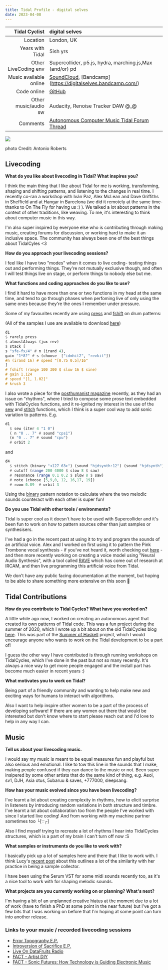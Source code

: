 ```yaml
---
title: Tidal Profile - digital selves
date: 2023-04-08
---
```


|          Tidal Cyclist | digital selves                                               |
| ---------------------: | :----------------------------------------------------------- |
|               Location | London, UK                                                   |
|       Years with Tidal | 5ish yrs                                                     |
|   Other LiveCoding env | Supercollider, p5.js, hydra, marching.js,Max (and/or) pd     |
| Music available online | [SoundCloud](https://soundcloud.com/digitalselves), [Bandcamp] (https://digitalselves.bandcamp.com/) |
|            Code online | [GitHub](https://github.com/lwlsn)                           |
|   Other music/audio sw | Audacity, Renoise Tracker DAW @_@                            |
|               Comments | [Autonomous Computer Music Tidal Forum Thread](https://club.tidalcycles.org/t/autonomous-tidal-code-generation/1064/2) |

![](https://www.flickr.com/photos/hellocatfood/49626800896/)

photo Credit: Antonio Roberts

## Livecoding  

**What do you like about livecoding in Tidal? What inspires you?**   

I think the main thing that I like about Tidal for me is working, transforming, shaping and shifting patterns, and listening to the changes in real time. I recently co-ran a workshop with Iván Paz, Alex McLean and Dave Griffiths in Sheffield and at Hangar in Barcelona (we did it remotely at the same time- thanks to On The Fly for having us :) ). We talked a lot about patterns in the context of other traditions, like weaving. To me, it's interesting to think about computer music in this way. 

I'm also super inspired by everyone else who is contributing through making music, creating forums for discussion, or working hard to make it an inclusive space. The community has always been one of the best things about TidalCyles <3

**How do you approach your livecoding sessions?**  

I feel like I have two "modes" when it comes to live coding- testing things out and performing things. They're not mutually exclusive though, and often I will test things live on stage, or perform things to nobody else but me. 

**What functions and coding approaches do you like to use?**  

I find it hard to have more than one or two functions in my head at the same time, and tend to go through phases when perfoming live of only using the same ones because they're the ones I remember under pressure. 

Some of my favourites recently are using [press](https://tidalcycles.org/docs/reference/time/#press) and [fshift](https://tidalcycles.org/docs/reference/audio_effects/#frequency-shifter) on drum patterns:  

(All of the samples I use are available to download [here](https://github.com/lwlsn/Misc_Samples))

```haskell
d1
$ rarely press
$ almostAlways (jux rev)
$ stack [
s "sfe-fx/4" # n (irand 4),
gain "1*8?" # s (choose  ["idmhit2", "revkit"])
#n (irand 16) # speed "[0.75 0.5]/16"
]
# fshift (range 100 300 $ slow 16 $ sine)
# gain 1.124
# speed "[1, 1.02]"
# krush 3

```

I also wrote a piece for the [posthumanist magazine](https://theposthumanist.com/) recently, as they had an issue on "rhythms", where I tried to compose some prose text embedded with TidalCycles functions, and it re-ignited my interest in the use of the [sew](https://tidalcycles.org/docs/reference/conditions/#sew) and [stitch](https://tidalcycles.org/docs/reference/conditions/#stitch) functions, which I think is a super cool way to add sonic variation to patterns. E.g.   

```haskell
d1
  $ sew (iter 4 "1 0")
  ( n "0 .. 7" # sound "cps1")
  (n "0 .. 7" # sound "cpu")
  # orbit 2

```
and

```haskell
d4
  $ stitch (binary "<127 63>") (sound "hjdsynth:12") (sound "hjdsynth")
  # cutoff (range 200 4000 $ slow 8 $ saw)
  # resonance (range 0.1 0.2 $ slow 8 $ saw)
  # note (choose [5,9,0, 12, 16,17, 19])
  # room 0.89  # orbit 3

```
Using the [binary](https://tidalcycles.org/docs/patternlib/tutorials/course2/#lesson-2-binary-patterns) pattern notation to calculate where the two melodic sounds counteract with each other is super fun!


**Do you use Tidal with other tools / environments?**  

Tidal is super cool as it doesn't have to be used with Supercollider and it's been fun to work on how to pattern sources other than just samples or synthesisers. 

I've had a go in the recent past at using it to try and program the sounds of an artificial voice. Alex and I worked on first using it to pattern the Pink Trombone vocal synthesis - if you've not heard it, worth checking out [here](https://dood.al/pinktrombone/) - and then more recently working on creating a voice model using "Neural Audio Synthesis", with a tool called [RAVE](https://github.com/acids-ircam/RAVE) which has come out of research at IRCAM, and then live programming this artificial voice from Tidal. 

We don't have any public facing documentation at the moment, but hoping to be able to share something more extensive on this soon 👀


## Tidal Contributions  

**How do you contribute to Tidal Cycles? What have you worked on?**  

A little while ago now, I worked on creating an autonomous agent that created its own patterns of Tidal code. This was a fun project during the summer of 2020, which I wrote up a bit about on the old TidalCycles blog [here](https://blog.tidalcycles.org/index.html%3Fp=1280.html). This was part of the [Summer of Haskell](https://summer.haskell.org/) project, which I would encourage anyone who wants to work on the Tidal development to be a part of!

I guess the other way I have contributed is through running workshops on TidalCycles, which I've done in the past but not so many recently. It's always a nice way to get more people engaged and the install part has become much easier in recent years :) 
 

**What motivates you to work on Tidal?**   

Being part of a friendly community and wanting to help make new and exciting ways for humans to interact with algorithms.

Also I want to help inspire other women to be a part of the process of developing software! If there are any women out there that would be interested but don't know where to start please reach out and I'd love to help in any way I can. 


## Music  

**Tell us about your livecoding music.**  

I would say my music is meant to be equal measures fun and playful but also serious and emotional. I like to tow this line in the sounds that I make, making people confused if they can dance to the music or not. Been super insipered by some other artists that do the same kind of thing, e.g. Aeoi, sv1, DJH, Asia otus, 5ubaruu & saves, +777000, sleepsang. 


**How has your music evolved since you have been livecoding?**  

I've learnt a lot about creating complexity in rhythms, how to elicit surprise in listeners by introducing random variations in both structure and timbre. I've learnt a lot about collaboration too from the people I've worked with since I started live coding! And from working with my machine partner sometimes too └[∵┌]

Also I find myself trying to recreate a lot of rhythms I hear into TidalCycles structures, which is a part of my brain I can't turn off now :S


**What samples or instruments do you like to work with?**  

I basically pick up a lot of samples here and there that I like to work with. I think Lucy's [recent post](https://tidalcycles.org/blog/tidal_profile_heavylifting) about this outlines a lot of the similarity with her practice in being a sample collector. 

I have been using the Serum VST for some midi sounds recently too, as it's a nice tool to work with for shaping melodic sounds. 


**What projects are you currently working on or planning? What's next?** 

I'm having a bit of an unplanned creative hiatus at the moment due to a lot of work (have to finish a PhD at some point in the near future) but I've got a few bits that I was working on before that I'm hoping at some point can turn into another release. 


### Links to your music / recorded livecoding sessions

- [Error Topography E.P.](https://cherche-encore.bandcamp.com/album/error-topography)
- [Introversion of Sacrifice E.P.](https://digitalselves.bandcamp.com/album/introversion-of-sacrifice)
- [Live On DataFruits Radio](https://soundcloud.com/datafruits/digital-selves-dxdf)
- [FACT - Artist DIY](https://www.youtube.com/watch?v=t2KeNblKSFM&t=1s)
- [FACT - Sonic Futures: How Technology is Guiding Electronic Music](https://www.youtube.com/watch?v=9iPRPIe_PbQ)


